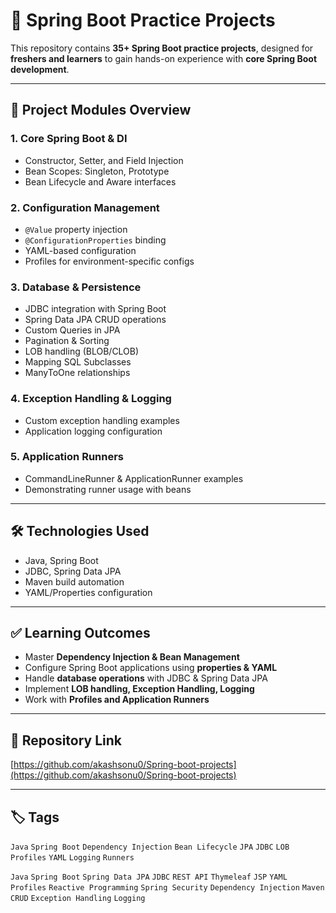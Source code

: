 # 🌱 Spring Boot Practice Projects

This repository contains **35+ Spring Boot practice projects**, designed for **freshers and learners** to gain hands-on experience with **core Spring Boot development**.

---

## 📂 Project Modules Overview

### 1. Core Spring Boot & DI
- Constructor, Setter, and Field Injection
- Bean Scopes: Singleton, Prototype
- Bean Lifecycle and Aware interfaces

### 2. Configuration Management
- `@Value` property injection
- `@ConfigurationProperties` binding
- YAML-based configuration
- Profiles for environment-specific configs

### 3. Database & Persistence
- JDBC integration with Spring Boot
- Spring Data JPA CRUD operations
- Custom Queries in JPA
- Pagination & Sorting
- LOB handling (BLOB/CLOB)
- Mapping SQL Subclasses
- ManyToOne relationships

### 4. Exception Handling & Logging
- Custom exception handling examples
- Application logging configuration

### 5. Application Runners
- CommandLineRunner & ApplicationRunner examples
- Demonstrating runner usage with beans

---

## 🛠 Technologies Used
- Java, Spring Boot
- JDBC, Spring Data JPA
- Maven build automation
- YAML/Properties configuration

---

## ✅ Learning Outcomes
- Master **Dependency Injection & Bean Management**
- Configure Spring Boot applications using **properties & YAML**
- Handle **database operations** with JDBC & Spring Data JPA
- Implement **LOB handling, Exception Handling, Logging**
- Work with **Profiles and Application Runners**

---

## 🔗 Repository Link
[https://github.com/akashsonu0/Spring-boot-projects](https://github.com/akashsonu0/Spring-boot-projects)

---

## 🏷 Tags
`Java` `Spring Boot` `Dependency Injection` `Bean Lifecycle` `JPA` `JDBC` `LOB` `Profiles` `YAML` `Logging` `Runners`


`Java` `Spring Boot` `Spring Data JPA` `JDBC` `REST API` `Thymeleaf` `JSP` `YAML` `Profiles` `Reactive Programming` `Spring Security` `Dependency Injection` `Maven` `CRUD` `Exception Handling` `Logging`
